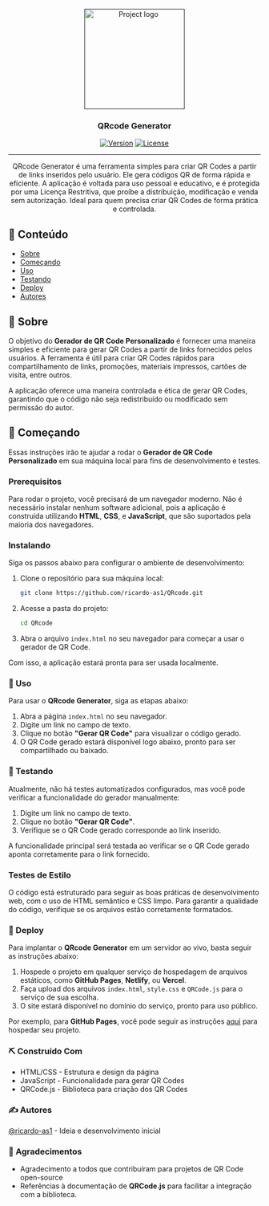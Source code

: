 <p align="center">
  <a href="" rel="noopener">
 <img width=200px height=200px src="https://m.media-amazon.com/images/I/61ft+sA-AAL._AC_UF894,1000_QL80_.jpg" alt="Project logo"></a>
</p>

<h3 align="center">QRcode Generator</h3>

<div align="center">

[![Version](https://img.shields.io/badge/Version-0.0.4-sucess?style=plastic.svg)](https://github.com/ricardo-as1/gerador-qr-code) 
[![License](https://img.shields.io/badge/License-RIC_1.0-blue?style=plastic.svg)](https://github.com/ricardo-as1/gerador-qr-code/blob/main/LICENSE)

</div>

---

<p align="center"> QRcode Generator é uma ferramenta simples para criar QR Codes a partir de links inseridos pelo usuário. Ele gera códigos QR de forma rápida e eficiente. A aplicação é voltada para uso pessoal e educativo, e é protegida por uma Licença Restritiva, que proíbe a distribuição, modificação e venda sem autorização. Ideal para quem precisa criar QR Codes de forma prática e controlada.
    <br> 
</p>

## 📝 Conteúdo

- [Sobre](#about)
- [Começando](#getting_started)
- [Uso](#usage)
- [Testando](#built_using)
- [Deploy](#Deploy)
- [Autores](#authors)

## 🧐 Sobre <a name = "about"></a>

O objetivo do **Gerador de QR Code Personalizado** é fornecer uma maneira simples e eficiente para gerar QR Codes a partir de links fornecidos pelos usuários. A ferramenta é útil para criar QR Codes rápidos para compartilhamento de links, promoções, materiais impressos, cartões de visita, entre outros.

A aplicação oferece uma maneira controlada e ética de gerar QR Codes, garantindo que o código não seja redistribuído ou modificado sem permissão do autor.


## 🏁 Começando <a name = "getting_started"></a>

Essas instruções irão te ajudar a rodar o **Gerador de QR Code Personalizado** em sua máquina local para fins de desenvolvimento e testes.

### Prerequisitos

Para rodar o projeto, você precisará de um navegador moderno. Não é necessário instalar nenhum software adicional, pois a aplicação é construída utilizando **HTML**, **CSS**, e **JavaScript**, que são suportados pela maioria dos navegadores.

### Instalando

Siga os passos abaixo para configurar o ambiente de desenvolvimento:

1. Clone o repositório para sua máquina local:
   ```bash
   git clone https://github.com/ricardo-as1/QRcode.git
   ```
2. Acesse a pasta do projeto:
    ```bash
    cd QRcode
    ```
3. Abra o arquivo `index.html` no seu navegador para começar a usar o gerador de QR Code.

Com isso, a aplicação estará pronta para ser usada localmente.

### 🎈 Uso <a name="usage"></a>

Para usar o **QRcode Generator**, siga as etapas abaixo:

1. Abra a página `index.html` no seu navegador.
2. Digite um link no campo de texto.
3. Clique no botão **"Gerar QR Code"** para visualizar o código gerado.
4. O QR Code gerado estará disponível logo abaixo, pronto para ser compartilhado ou baixado.

### 🔧 Testando <a name="tests"></a>
Atualmente, não há testes automatizados configurados, mas você pode verificar a funcionalidade do gerador manualmente:

1. Digite um link no campo de texto.
2. Clique no botão **"Gerar QR Code"**.
3. Verifique se o QR Code gerado corresponde ao link inserido.

A funcionalidade principal será testada ao verificar se o QR Code gerado aponta corretamente para o link fornecido.

### Testes de Estilo
O código está estruturado para seguir as boas práticas de desenvolvimento web, com o uso de HTML semântico e CSS limpo. Para garantir a qualidade do código, verifique se os arquivos estão corretamente formatados.

### 🚀 Deploy <a name="deployment"></a>
Para implantar o **QRcode Generator** em um servidor ao vivo, basta seguir as instruções abaixo:

1. Hospede o projeto em qualquer serviço de hospedagem de arquivos estáticos, como **GitHub Pages**, **Netlify**, ou **Vercel**.
2. Faça upload dos arquivos `index.html`, `style.css` e `QRCode.js` para o serviço de sua escolha.
3. O site estará disponível no domínio do serviço, pronto para uso público.

Por exemplo, para **GitHub Pages**, você pode seguir as instruções [aqui](https://docs.github.com/en/pages/getting-started-with-github-pages) para hospedar seu projeto.

### ⛏️ Construído Com <a name="built_using"></a>
- HTML/CSS - Estrutura e design da página
- JavaScript - Funcionalidade para gerar QR Codes
- QRCode.js - Biblioteca para criação dos QR Codes

### ✍️ Autores <a name="authors"></a>
[@ricardo-as1](https://github.com/ricardo-as1) - Ideia e desenvolvimento inicial

### 🎉 Agradecimentos <a name="acknowledgement"></a>
- Agradecimento a todos que contribuíram para projetos de QR Code open-source
- Referências à documentação de **QRCode.js** para facilitar a integração com a biblioteca.
